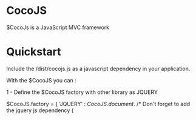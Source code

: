 # CocoJS
$CocoJs is a JavaScript MVC framework

# Quickstart

Include the /dist/cocojs.js as a javascript dependency in your application.

With the $CocoJS you can :

1 - Define the $CocoJS factory with other library as JQUERY

$CocoJS.factory = {
    'JQUERY' : $CocoJS.$$document.$ /* Don't forget to add the jquery js dependency (<script src="...jquery"/>)*/
}

2 - Define your application module

                               
var myApplication = $CocoJS.module($CocoJS,"myApplication",['myApplication'],function(scope){

     myApplication.factory = {
        'JQUERY' : $CocoJS.$$document.$ /* Don't forget to add the jquery js dependency (<script src="...jquery"/>)
     }

});

# $Cocojs modules 

1 - Define a Component :


myApplication.component(myApplication,"HomeComponent",['HomeComponent','HomeController','JQUERY'],function(scope,homeController,jquery){


});

1 - Define a Controller :


myApplication.controller(myApplication,"HomeController",['HomeController','HomeService','JQUERY'],function(scope,homeService,jquery){


});


2 - Define a Service :


myApplication.service(myApplication,"HomeService",['HomeService','HomeRepository','JQUERY'],function(scope,homeRepository,jquery){


});


3 - Define a Repository :


myApplication.repository(myApplication,"HomeRepository",['HomeRepository','JQUERY'],function(scope,jquery){


});

# OElement (The right way to encapsulate your html element) 

Use $CocoJs global methods to fetch and manipulate the dom element as a OElement object.

/* OElement object is an class who encapsulate a html element and provide functions to manipulate it */

var oelement = $CocoJS.OElement(element);

* Example :

Fetch an element by id :

            var oelement = $CocoJS.find(htmlElementID);
            oelement.addClass(className);

------------------------------------  TO BE CONTINUED ------------------------------------------